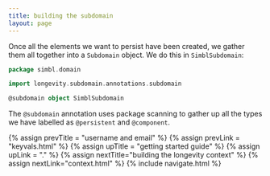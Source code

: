 ```yaml
---
title: building the subdomain
layout: page
---
```


Once all the elements we want to persist have been created, we gather
them all together into a `Subdomain` object. We do this in
`SimblSubdomain`:

```scala
package simbl.domain

import longevity.subdomain.annotations.subdomain

@subdomain object SimblSubdomain
```

The `@subdomain` annotation uses package scanning to gather up all the
types we have labelled as `@persistent` and `@component`.

{% assign prevTitle = "username and email" %}
{% assign prevLink = "keyvals.html" %}
{% assign upTitle = "getting started guide" %}
{% assign upLink = "." %}
{% assign nextTitle="building the longevity context" %}
{% assign nextLink="context.html" %}
{% include navigate.html %}
